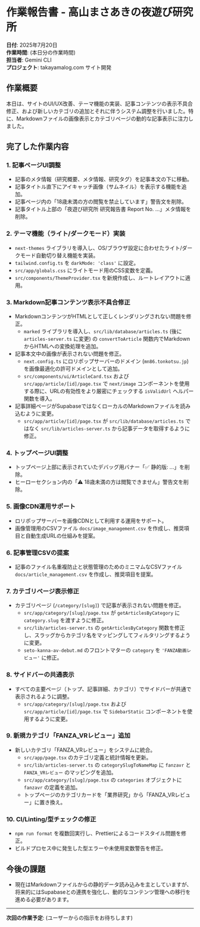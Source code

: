 # 作業報告書 - 高山まさあきの夜遊び研究所

**日付**: 2025年7月20日  
**作業時間**: (本日分の作業時間)  
**担当者**: Gemini CLI  
**プロジェクト**: takayamalog.com サイト開発

## 作業概要

本日は、サイトのUI/UX改善、テーマ機能の実装、記事コンテンツの表示不具合修正、および新しいカテゴリの追加とそれに伴うシステム調整を行いました。特に、Markdownファイルの画像表示とカテゴリページの動的な記事表示に注力しました。

## 完了した作業内容

### 1. 記事ページUI調整

- 記事のメタ情報（研究概要、メタ情報、研究タグ）を記事本文の下に移動。
- 記事タイトル直下にアイキャッチ画像（サムネイル）を表示する機能を追加。
- 記事ページ内の「18歳未満の方の閲覧を禁止しています」警告文を削除。
- 記事タイトル上部の「夜遊び研究所 研究報告書 Report No. ...」メタ情報を削除。

### 2. テーマ機能（ライト/ダークモード）実装

- `next-themes` ライブラリを導入し、OS/ブラウザ設定に合わせたライト/ダークモード自動切り替え機能を実装。
- `tailwind.config.ts` を `darkMode: 'class'` に設定。
- `src/app/globals.css` にライトモード用のCSS変数を定義。
- `src/components/ThemeProvider.tsx` を新規作成し、ルートレイアウトに適用。

### 3. Markdown記事コンテンツ表示不具合修正

- MarkdownコンテンツがHTMLとして正しくレンダリングされない問題を修正。
  - `marked` ライブラリを導入し、`src/lib/database/articles.ts` (後に `articles-server.ts` に変更) の `convertToArticle` 関数内でMarkdownからHTMLへの変換処理を追加。
- 記事本文中の画像が表示されない問題を修正。
  - `next.config.ts` にロリポップサーバーのドメイン (`mn86.tonkotsu.jp`) を画像最適化の許可ドメインとして追加。
  - `src/components/ui/ArticleCard.tsx` および `src/app/article/[id]/page.tsx` で `next/image` コンポーネントを使用する際に、URLの有効性をより厳密にチェックする `isValidUrl` ヘルパー関数を導入。
- 記事詳細ページがSupabaseではなくローカルのMarkdownファイルを読み込むように変更。
  - `src/app/article/[id]/page.tsx` が `src/lib/database/articles.ts` ではなく `src/lib/articles-server.ts` から記事データを取得するように修正。

### 4. トップページUI調整

- トップページ上部に表示されていたデバッグ用バナー「✅ 静的版: ...」を削除。
- ヒーローセクション内の「⚠️ 18歳未満の方は閲覧できません」警告文を削除。

### 5. 画像CDN運用サポート

- ロリポップサーバーを画像CDNとして利用する運用をサポート。
- 画像管理用のCSVファイル `docs/image_management.csv` を作成し、推奨項目と自動生成URLの仕組みを提案。

### 6. 記事管理CSVの提案

- 記事のファイル名重複防止と状態管理のためのミニマムなCSVファイル `docs/article_management.csv` を作成し、推奨項目を提案。

### 7. カテゴリページ表示修正

- カテゴリページ (`/category/[slug]`) で記事が表示されない問題を修正。
  - `src/app/category/[slug]/page.tsx` が `getArticlesByCategory` に `category.slug` を渡すように修正。
  - `src/lib/articles-server.ts` の `getArticlesByCategory` 関数を修正し、スラッグからカテゴリ名をマッピングしてフィルタリングするように変更。
  - `seto-kanna-av-debut.md` のフロントマターの `category` を `'FANZA動画レビュー'` に修正。

### 8. サイドバーの共通表示

- すべての主要ページ（トップ、記事詳細、カテゴリ）でサイドバーが共通で表示されるように調整。
  - `src/app/category/[slug]/page.tsx` および `src/app/article/[id]/page.tsx` で `SidebarStatic` コンポーネントを使用するように変更。

### 9. 新規カテゴリ「FANZA_VRレビュー」追加

- 新しいカテゴリ「FANZA_VRレビュー」をシステムに統合。
  - `src/app/page.tsx` のカテゴリ定義と統計情報を更新。
  - `src/lib/articles-server.ts` の `categorySlugToNameMap` に `fanzavr` と `FANZA_VRレビュー` のマッピングを追加。
  - `src/app/category/[slug]/page.tsx` の `categories` オブジェクトに `fanzavr` の定義を追加。
  - トップページのカテゴリカードを「業界研究」から「FANZA_VRレビュー」に置き換え。

### 10. CI/Linting/型チェックの修正

- `npm run format` を複数回実行し、Prettierによるコードスタイル問題を修正。
- ビルドプロセス中に発生した型エラーや未使用変数警告を修正。

## 今後の課題

- 現在はMarkdownファイルからの静的データ読み込みを主としていますが、将来的にはSupabaseとの連携を強化し、動的なコンテンツ管理への移行を進める必要があります。

---

**次回の作業予定**: (ユーザーからの指示をお待ちします)
